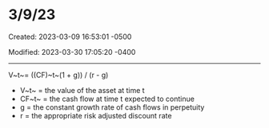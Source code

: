 # 3/9/23

Created: 2023-03-09 16:53:01 -0500

Modified: 2023-03-30 17:05:20 -0400

---

V~t~= ((CF)~t~(1 + g)) / (r - g)
-   V~t~ = the value of the asset at time t
-   CF~t~ = the cash flow at time t expected to continue
-   g = the constant growth rate of cash flows in perpetuity
-   r = the appropriate risk adjusted discount rate
